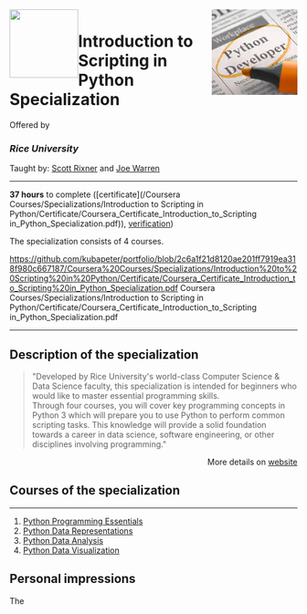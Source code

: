 <a href="https://www.coursera.org/specializations/introduction-scripting-in-python">
  <img src="/img/Introduction_to_Scripting_in_Python_Specialization_logo.avif" width="150" align="right">
</a>

<img src="https://upload.wikimedia.org/wikipedia/en/7/7d/Rice_Logo_280_Blue.svg" width="120" height="120" align="left">

# Introduction to Scripting in Python Specialization

Offered by 
### *Rice University*

Taught by: [Scott Rixner](https://www.coursera.org/instructor/~726142) and [Joe Warren](https://www.coursera.org/instructor/~527518)

---

**37 hours** to complete ([certificate](/Coursera Courses/Specializations/Introduction to Scripting in Python/Certificate/Coursera_Certificate_Introduction_to_Scripting in_Python_Specialization.pdf)), [verification](https://coursera.org/verify/specialization/DWWUF5UABHYM))

The specialization consists of 4 courses. 

https://github.com/kubapeter/portfolio/blob/2c6a1f21d8120ae201ff7919ea318f980c667187/Coursera%20Courses/Specializations/Introduction%20to%20Scripting%20in%20Python/Certificate/Coursera_Certificate_Introduction_to_Scripting%20in_Python_Specialization.pdf
Coursera Courses/Specializations/Introduction to Scripting in Python/Certificate/Coursera_Certificate_Introduction_to_Scripting in_Python_Specialization.pdf

---

## Description of the specialization

>"Developed by Rice University's world-class Computer Science & Data Science faculty, this specialization is intended for beginners who would like to master essential programming skills.   
  Through four courses, you will cover key programming concepts in Python 3 which will prepare you to use Python to perform common scripting tasks.  This knowledge will provide a solid foundation towards a career in data science, software engineering, or other disciplines involving programming."

<p align="right">More details on <a href="https://www.coursera.org/specializations/introduction-scripting-in-python">website</a></p>

## Courses of the specialization

---

1. [Python Programming Essentials](./Python%20Programming%20Essentials)
2. [Python Data Representations](./Python%20Data%20Representations)
3. [Python Data Analysis](./Python%20Data%20Analysis)
4. [Python Data Visualization](./Python%20Data%20Visualization)

## Personal impressions

The 
